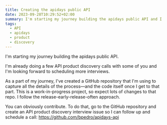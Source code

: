 ```yaml
---
title: Creating the apidays public API
date: 2023-09-28T10:29:52+02:00
summary: I'm starting my journey building the apidays public API and I need your help!
tags:
  - API
  - apidays
  - product
  - discovery
---
```

I'm starting my journey building the apidays public API.

I'm already doing a few API product discovery calls with some of you and I'm looking forward to scheduling more interviews.

As a part of my journey, I've created a GitHub repository that I'm using to capture all the details of the process—and the code itself once I get to that part. This is a work-in-progress project, so expect lots of changes to that repo. I follow the release-early-release-often approach.

You can obviously contribute. To do that, go to the GitHub repository and create an API product discovery interview issue so I can follow up and schedule a call: https://github.com/bpedro/apidays-api